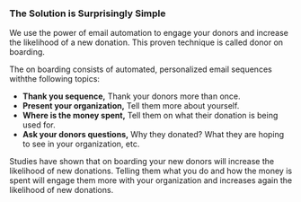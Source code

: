 ---
---
### **The Solution is Surprisingly Simple**

We use the power of email automation to engage your donors and increase the likelihood of a new donation. This proven technique is called donor on boarding.

The on boarding consists of automated, personalized email sequences withthe following topics:

- __Thank you sequence,__ Thank your donors more than once.
- __Present your organization,__ Tell them more about yourself.
- __Where is the money spent,__ Tell them on what their donation is being used for.
- __Ask your donors questions,__ Why they donated? What they are hoping to see in your organization, etc.

Studies have shown that on boarding your new donors will increase the likelihood of new donations. Telling them what you do and how the money is spent will engage them more with your organization and increases again the likelihood of new donations. 

